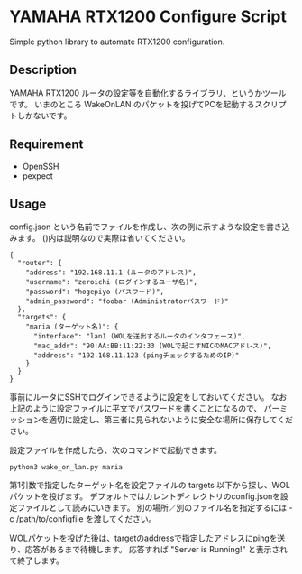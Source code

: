 YAMAHA RTX1200 Configure Script
===============================

Simple python library to automate RTX1200 configuration.

## Description

YAMAHA RTX1200 ルータの設定等を自動化するライブラリ、というかツールです。
いまのところ WakeOnLAN のパケットを投げてPCを起動するスクリプトしかないです。

## Requirement

* OpenSSH
* pexpect

## Usage

config.json という名前でファイルを作成し、次の例に示すような設定を書き込みます。
()内は説明なので実際は省いてください。
```
{
  "router": {
    "address": "192.168.11.1 (ルータのアドレス)",
    "username": "zeroichi (ログインするユーザ名)",
    "password": "hogepiyo (パスワード)",
    "admin_password": "foobar (Administratorパスワード)"
  },
  "targets": {
    "maria (ターゲット名)": {
      "interface": "lan1 (WOLを送出するルータのインタフェース)",
      "mac_addr": "90:AA:BB:11:22:33 (WOLで起こすNICのMACアドレス)",
      "address": "192.168.11.123 (pingチェックするためのIP)"
    }
  }
}
```
事前にルータにSSHでログインできるように設定をしておいてください。
なお上記のように設定ファイルに平文でパスワードを書くことになるので、
パーミッションを適切に設定し、第三者に見られないように安全な場所に保存してください。

設定ファイルを作成したら、次のコマンドで起動できます。
```
python3 wake_on_lan.py maria
```
第1引数で指定したターゲット名を設定ファイルの targets 以下から探し、WOLパケットを投げます。
デフォルトではカレントディレクトリのconfig.jsonを設定ファイルとして読みにいきます。
別の場所／別のファイル名を指定するには -c /path/to/configfile を渡してください。

WOLパケットを投げた後は、targetのaddressで指定したアドレスにpingを送り、応答があるまで待機します。
応答すれば "Server is Running!" と表示されて終了します。
